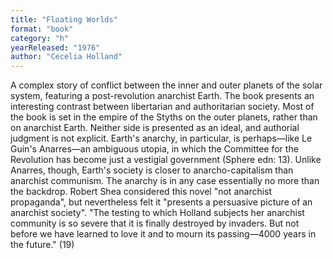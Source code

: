 ```yaml
---
title: "Floating Worlds"
format: "book"
category: "h"
yearReleased: "1976"
author: "Cecelia Holland"
---
```

A complex story of conflict between the inner and outer planets of the solar system, featuring a post-revolution anarchist Earth. The book presents an interesting contrast between libertarian and authoritarian society. Most of the book is set in the empire of the Styths on the outer planets, rather than on anarchist Earth. Neither side is presented as an ideal, and authorial judgment is not explicit. Earth's anarchy, in particular, is perhaps—like Le Guin's Anarres—an ambiguous utopia, in which the Committee for the Revolution has become just a vestigial government (Sphere edn: 13). Unlike Anarres, though, Earth's society is closer to anarcho-capitalism than anarchist communism. The anarchy is in any case essentially no more than the backdrop. Robert Shea considered this novel  "not anarchist propaganda", but nevertheless felt it "presents a persuasive picture of an anarchist society".  "The testing to which Holland subjects her anarchist community is so severe that  it is finally destroyed by invaders. But not before we have learned to love it  and to mourn its passing—4000 years in the future." (19)